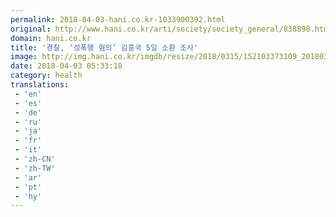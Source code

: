 ```yaml
---
permalink: 2018-04-03-hani.co.kr-1033900392.html
original: http://www.hani.co.kr/arti/society/society_general/838898.html
domain: hani.co.kr
title: '경찰, ‘성폭행 혐의’ 김흥국 5일 소환 조사'
image: http://img.hani.co.kr/imgdb/resize/2018/0315/152103373109_20180315.JPG
date: 2018-04-03 05:33:18
category: health
translations: 
 - 'en'
 - 'es'
 - 'de'
 - 'ru'
 - 'ja'
 - 'fr'
 - 'it'
 - 'zh-CN'
 - 'zh-TW'
 - 'ar'
 - 'pt'
 - 'hy'
---
```



